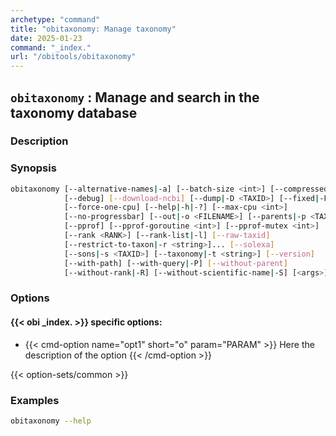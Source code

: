 ```yaml
---
archetype: "command"
title: "obitaxonomy: Manage taxonomy"
date: 2025-01-23
command: "_index."
url: "/obitools/obitaxonomy"
---
```


## `obitaxonomy` : Manage and search in the taxonomy database

### Description 



### Synopsis

```bash
obitaxonomy [--alternative-names|-a] [--batch-size <int>] [--compressed|-Z]
            [--debug] [--download-ncbi] [--dump|-D <TAXID>] [--fixed|-F]
            [--force-one-cpu] [--help|-h|-?] [--max-cpu <int>]
            [--no-progressbar] [--out|-o <FILENAME>] [--parents|-p <TAXID>]
            [--pprof] [--pprof-goroutine <int>] [--pprof-mutex <int>]
            [--rank <RANK>] [--rank-list|-l] [--raw-taxid]
            [--restrict-to-taxon|-r <string>]... [--solexa]
            [--sons|-s <TAXID>] [--taxonomy|-t <string>] [--version]
            [--with-path] [--with-query|-P] [--without-parent]
            [--without-rank|-R] [--without-scientific-name|-S] [<args>]
```

### Options

#### {{< obi _index. >}} specific options:

- {{< cmd-option name="opt1" short="o" param="PARAM" >}}
  Here the description of the option
  {{< /cmd-option >}}

{{< option-sets/common >}}

### Examples

```bash
obitaxonomy --help
```
